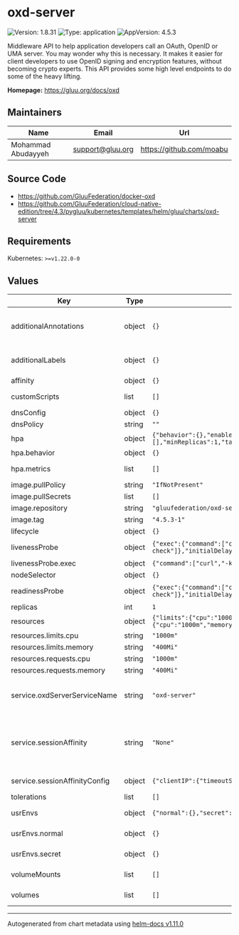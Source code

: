 # oxd-server

![Version: 1.8.31](https://img.shields.io/badge/Version-1.8.31-informational?style=flat-square) ![Type: application](https://img.shields.io/badge/Type-application-informational?style=flat-square) ![AppVersion: 4.5.3](https://img.shields.io/badge/AppVersion-4.5.3-informational?style=flat-square)

Middleware API to help application developers call an OAuth, OpenID or UMA server. You may wonder why this is necessary. It makes it easier for client developers to use OpenID signing and encryption features, without becoming crypto experts. This API provides some high level endpoints to do some of the heavy lifting.

**Homepage:** <https://gluu.org/docs/oxd>

## Maintainers

| Name | Email | Url |
| ---- | ------ | --- |
| Mohammad Abudayyeh | <support@gluu.org> | <https://github.com/moabu> |

## Source Code

* <https://github.com/GluuFederation/docker-oxd>
* <https://github.com/GluuFederation/cloud-native-edition/tree/4.3/pygluu/kubernetes/templates/helm/gluu/charts/oxd-server>

## Requirements

Kubernetes: `>=v1.22.0-0`

## Values

| Key | Type | Default | Description |
|-----|------|---------|-------------|
| additionalAnnotations | object | `{}` | Additional annotations that will be added across all resources  in the format of {cert-manager.io/issuer: "letsencrypt-prod"}. key app is taken |
| additionalLabels | object | `{}` | Additional labels that will be added across all resources definitions in the format of {mylabel: "myapp"} |
| affinity | object | `{}` |  |
| customScripts | list | `[]` | Add custom scripts that have been mounted to run before the entrypoint. |
| dnsConfig | object | `{}` | Add custom dns config |
| dnsPolicy | string | `""` | Add custom dns policy |
| hpa | object | `{"behavior":{},"enabled":true,"maxReplicas":10,"metrics":[],"minReplicas":1,"targetCPUUtilizationPercentage":50}` | Configure the HorizontalPodAutoscaler |
| hpa.behavior | object | `{}` | Scaling Policies |
| hpa.metrics | list | `[]` | metrics if targetCPUUtilizationPercentage is not set |
| image.pullPolicy | string | `"IfNotPresent"` | Image pullPolicy to use for deploying. |
| image.pullSecrets | list | `[]` | Image Pull Secrets |
| image.repository | string | `"gluufederation/oxd-server"` | Image  to use for deploying. |
| image.tag | string | `"4.5.3-1"` | Image  tag to use for deploying. |
| lifecycle | object | `{}` |  |
| livenessProbe | object | `{"exec":{"command":["curl","-k","https://localhost:8443/health-check"]},"initialDelaySeconds":30,"periodSeconds":30,"timeoutSeconds":5}` | Configure the liveness healthcheck for the auth server if needed. |
| livenessProbe.exec | object | `{"command":["curl","-k","https://localhost:8443/health-check"]}` | Executes the python3 healthcheck. |
| nodeSelector | object | `{}` |  |
| readinessProbe | object | `{"exec":{"command":["curl","-k","https://localhost:8443/health-check"]},"initialDelaySeconds":25,"periodSeconds":25,"timeoutSeconds":5}` | Configure the readiness healthcheck for the auth server if needed. |
| replicas | int | `1` | Service replica number. |
| resources | object | `{"limits":{"cpu":"1000m","memory":"400Mi"},"requests":{"cpu":"1000m","memory":"400Mi"}}` | Resource specs. |
| resources.limits.cpu | string | `"1000m"` | CPU limit. |
| resources.limits.memory | string | `"400Mi"` | Memory limit. |
| resources.requests.cpu | string | `"1000m"` | CPU request. |
| resources.requests.memory | string | `"400Mi"` | Memory request. |
| service.oxdServerServiceName | string | `"oxd-server"` | Name of the OXD server service. This must match config.configMap.gluuOxdApplicationCertCn. Please keep it as default. |
| service.sessionAffinity | string | `"None"` | Default set to None If you want to make sure that connections from a particular client are passed to the same Pod each time, you can select the session affinity based on the client's IP addresses by setting this to ClientIP |
| service.sessionAffinityConfig | object | `{"clientIP":{"timeoutSeconds":10800}}` | the maximum session sticky time if sessionAffinity is ClientIP |
| tolerations | list | `[]` |  |
| usrEnvs | object | `{"normal":{},"secret":{}}` | Add custom normal and secret envs to the service |
| usrEnvs.normal | object | `{}` | Add custom normal envs to the service variable1: value1 |
| usrEnvs.secret | object | `{}` | Add custom secret envs to the service variable1: value1 |
| volumeMounts | list | `[]` | Configure any additional volumesMounts that need to be attached to the containers |
| volumes | list | `[]` | Configure any additional volumes that need to be attached to the pod |

----------------------------------------------
Autogenerated from chart metadata using [helm-docs v1.11.0](https://github.com/norwoodj/helm-docs/releases/v1.11.0)
